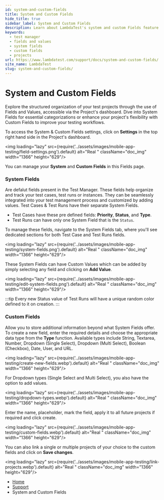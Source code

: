 ```yaml
---
id: system-and-custom-fields
title: System and Custom Fields
hide_title: true
sidebar_label: System and Custom Fields
description: Learn about LambdaTest's system and custom Fields feature for test project organization. Explore System Fields and create Custom Fields to enhance your testing workflows.
keywords:
  - test manager
  - fields and values
  - system fields
  - custom fields
  - projects
url: https://www.lambdatest.com/support/docs/system-and-custom-fields/
site_name: LambdaTest
slug: system-and-custom-fields/
---
```


<script type="application/ld+json"
      dangerouslySetInnerHTML={{ __html: JSON.stringify({
       "@context": "https://schema.org",
        "@type": "BreadcrumbList",
        "itemListElement": [{
          "@type": "ListItem",
          "position": 1,
          "name": "LambdaTest",
          "item": "https://www.lambdatest.com"
        },{
          "@type": "ListItem",
          "position": 2,
          "name": "Support",
          "item": "https://www.lambdatest.com/support/docs/"
        },{
          "@type": "ListItem",
          "position": 3,
          "name": "System and Custom Fields",
          "item": "https://www.lambdatest.com/support/docs/system-and-custom-fields/"
        }]
      })
    }}
></script>

# System and Custom Fields

Explore the structured organization of your test projects through the use of Fields and Values, accessible via the Project's dashboard. Dive into System Fields for essential categorizations or enhance your project's flexibility with Custom Fields to improve your testing workflows.

To access the System & Custom Fields settings, click on **Settings** in the top right hand side in the Project's dashboard.

<img loading="lazy" src={require('../assets/images/mobile-app-testing/field-settings.png').default} alt="Real "  className="doc_img" width="1366" height="629"/>

You can manage your **System** and **Custom Fields** in this Fields page.

### System Fields
Are defalut fields present in the Test Manager. These fields help organize and track your test cases, test runs or instances. They can be seamlessly integrated into your test management process and customized by adding values. Test Cases & Test Runs have their separate System Fields. 

- Test Cases have these pre defined fields: **Priority**, **Status**, and **Type**. 
- Test Runs can have only one System Field that is the `Status`. 

To manage these fields, navigate to the System Fields tab, where you'll see dedicated sections for both Test Case and Test Runs fields.

<img loading="lazy" src={require('../assets/images/mobile-app-testing/system-fields.png').default} alt="Real "  className="doc_img" width="1366" height="629"/>

These System Fields can have Custom Values which can be added by simply selecting any field and clicking on **Add Value**.

<img loading="lazy" src={require('../assets/images/mobile-app-testing/edit-system-fields.png').default} alt="Real "  className="doc_img" width="1366" height="629"/>

:::tip
 Every new Status value of Test Runs will have a unique random color defined to it on creation. 
:::

### Custom Fields 
Allow you to store additional information beyond what System Fields offer. To create a new field, enter the required details and choose the appropriate data type from the **Type** function. Available types include String, Textarea, Number, Dropdown (Single Select), Dropdown (Multi Select), Boolean (Checkbox), Date, User, and URL.

<img loading="lazy" src={require('../assets/images/mobile-app-testing/create-new-fields.webp').default} alt="Real "  className="doc_img" width="1366" height="629"/>

For Dropdown types (Single Select and Multi Select), you also have the option to add values.

<img loading="lazy" src={require('../assets/images/mobile-app-testing/dropdown-types.webp').default} alt="Real "  className="doc_img" width="1366" height="629"/>

Enter the name, placeholder, mark the field, apply it to all future projects if required and click create.

<img loading="lazy" src={require('../assets/images/mobile-app-testing/custom-fields.webp').default} alt="Real "  className="doc_img" width="1366" height="629"/>

You can also link a single or multiple projects of your choice to the custom fields and click on **Save changes**.

<img loading="lazy" src={require('../assets/images/mobile-app-testing/link-projects.webp').default} alt="Real "  className="doc_img" width="1366" height="629"/>



<nav aria-label="breadcrumbs">
  <ul className="breadcrumbs">
    <li className="breadcrumbs__item">
      <a className="breadcrumbs__link" href="https://www.lambdatest.com">
        Home
      </a>
    </li>
    <li className="breadcrumbs__item">
      <a className="breadcrumbs__link" target="_self" href="https://www.lambdatest.com/support/docs/">
        Support
      </a>
    </li>
    <li className="breadcrumbs__item breadcrumbs__item--active">
      <span className="breadcrumbs__link">
        System and Custom Fields
      </span>
    </li>
  </ul>
</nav>